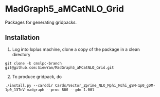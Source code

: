 # MadGraph5_aMCatNLO_Grid

Packages for generating gridpacks.

## Installation

1. Log into lxplus machine, clone a copy of the package in a clean directory

```
git clone -b cmslpc-branch git@github.com:SiewYan/MadGraph5_aMCatNLO_Grid.git
```

2. To produce gridpack, do
```
./install.py --carddir Cards/Vector_Zprime_NLO_Mphi_Mchi_gSM-1p0_gDM-1p0_13TeV-madgraph --proc 800 --gdm 1.001
```

## 

